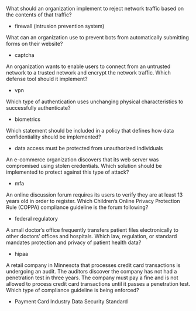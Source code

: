 What should an organization implement to reject network traffic based on the contents of that traffic?

- firewall (intrusion prevention system)

What can an organization use to prevent bots from automatically submitting forms on their website?

- captcha

An organization wants to enable users to connect from an untrusted network to a trusted network and encrypt the network traffic. 
Which defense tool should it implement?

- vpn

Which type of authentication uses unchanging physical characteristics to successfully authenticate?

- biometrics

Which statement should be included in a policy that defines how data confidentiality should be implemented?

- data access must be protected from unauthorized individuals

An e-commerce organization discovers that its web server was compromised using stolen credentials.
Which solution should be implemented to protect against this type of attack?

- mfa

An online discussion forum requires its users to verify they are at least 13 years old in order to register.
Which Children’s Online Privacy Protection Rule (COPPA) compliance guideline is the forum following?

- federal regulatory

A small doctor’s office frequently transfers patient files electronically to other doctors’ offices and hospitals.
Which law, regulation, or standard mandates protection and privacy of patient health data?

- hipaa

A retail company in Minnesota that processes credit card transactions is undergoing an audit. The auditors discover the company has not had a penetration test in three years. The company must pay a fine and is not allowed to process credit card transactions until it passes a penetration test.
Which type of compliance guideline is being enforced?

- Payment Card Industry Data Security Standard
